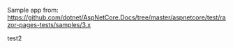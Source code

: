 Sample app from: https://github.com/dotnet/AspNetCore.Docs/tree/master/aspnetcore/test/razor-pages-tests/samples/3.x

test2
